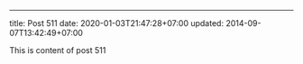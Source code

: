 ---
title: Post 511
date: 2020-01-03T21:47:28+07:00
updated: 2014-09-07T13:42:49+07:00

This is content of post 511